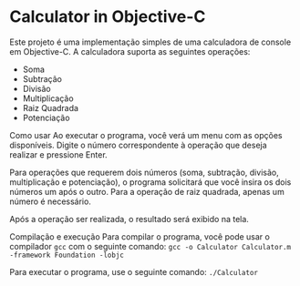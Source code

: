 # Calculator in Objective-C

Este projeto é uma implementação simples de uma calculadora de console em Objective-C. A calculadora suporta as seguintes operações:

* Soma
* Subtração
* Divisão
* Multiplicação
* Raiz Quadrada
* Potenciação

Como usar
Ao executar o programa, você verá um menu com as opções disponíveis. Digite o número correspondente à operação que deseja realizar e pressione Enter.

Para operações que requerem dois números (soma, subtração, divisão, multiplicação e potenciação), o programa solicitará que você insira os dois números um após o outro. Para a operação de raiz quadrada, apenas um número é necessário.

Após a operação ser realizada, o resultado será exibido na tela.

Compilação e execução
Para compilar o programa, você pode usar o compilador `gcc` com o seguinte comando:
```gcc -o Calculator Calculator.m -framework Foundation -lobjc```

Para executar o programa, use o seguinte comando:
`./Calculator`
